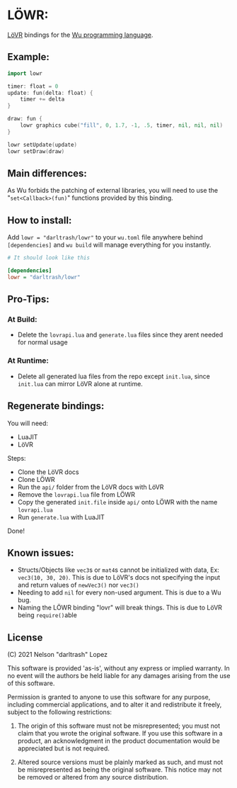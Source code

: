 
# LÖWR:
[LöVR](http://lovr.org) bindings for the [Wu programming language](https://github.com/wu-lang/wu).

## Example:
```go
import lowr

timer: float = 0
update: fun(delta: float) {
	timer += delta
}

draw: fun {
	lowr graphics cube("fill", 0, 1.7, -1, .5, timer, nil, nil, nil)
}

lowr setUpdate(update)
lowr setDraw(draw)
```

## Main differences:
As Wu forbids the patching of external libraries, you will need to use the "`set<Callback>(fun)`" functions provided by this binding.

## How to install:
Add `lowr = "darltrash/lowr"` to your `wu.toml` file anywhere behind `[dependencies]` and `wu build` will manage everything for you instantly.
```ini
# It should look like this

[dependencies]
lowr = "darltrash/lowr"
```

## Pro-Tips:
### At Build:
- Delete the `lovrapi.lua` and `generate.lua` files since they arent needed for normal usage
### At Runtime:
- Delete all generated lua files from the repo except `init.lua`, since `init.lua` can mirror LöVR alone at runtime.

## Regenerate bindings:
You will need:
- LuaJIT
- LöVR

Steps:
- Clone the LöVR docs
- Clone LÖWR
- Run the `api/` folder from the LöVR docs with LöVR
- Remove the `lovrapi.lua` file from LÖWR
- Copy the generated `init.file` inside `api/` onto LÖWR with the name `lovrapi.lua`
- Run `generate.lua` with LuaJIT

Done!

## Known issues:
- Structs/Objects like `vec3`s or `mat4`s cannot be initialized with data, Ex: `vec3(10, 30, 20)`.
	This is due to LöVR's docs not specifying the input and return values of `newVec3()` nor `vec3()`
- Needing to add `nil` for every non-used argument.
	This is due to a Wu bug. 
- Naming the LÖWR binding "lovr" will break things. 
	This is due to LöVR being `require()`able

## License
(C) 2021 Nelson "darltrash" Lopez

This software is provided 'as-is', without any express or implied
warranty. In no event will the authors be held liable for any damages
arising from the use of this software.

Permission is granted to anyone to use this software for any purpose,
including commercial applications, and to alter it and redistribute it
freely, subject to the following restrictions:

1. The origin of this software must not be misrepresented; you must not
claim that you wrote the original software. If you use this software
in a product, an acknowledgment in the product documentation would be
appreciated but is not required.

2. Altered source versions must be plainly marked as such, and must not be
misrepresented as being the original software.
 This notice may not be removed or altered from any source distribution.
